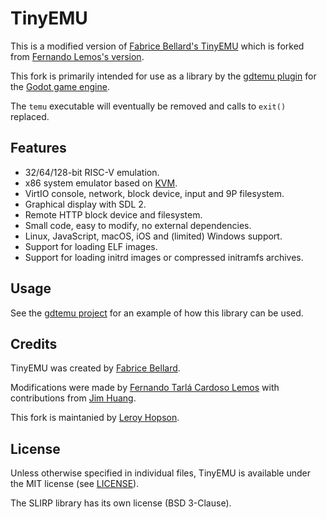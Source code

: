 <!--
  SPDX-FileCopyrightText: 2022 Leroy Hopson
  SPDX-FileCopyrightText: 2019-2020 Fernando Lemos
  SPDX-FileCopyrightText: 2017-2018 Fabrice Bellard
  SPDX-License-Identifier: MIT
-->

# TinyEMU

This is a modified version of [Fabrice Bellard's TinyEMU][TinyEMU] which is
forked from [Fernando Lemos's version](https://github.com/fernandotcl/TinyEMU/).

This fork is primarily intended for use as a library by the [gdtemu plugin] for the [Godot game engine].

The `temu` executable will eventually be removed and calls to `exit()` replaced.

[TinyEMU]: https://bellard.org/tinyemu/
[gdtemu plugin]: https://github.com/lihop/gdtemu/
[Godot game engine]: https://godotengine.org/

## Features

- 32/64/128-bit RISC-V emulation.
- x86 system emulator based on [KVM].
- VirtIO console, network, block device, input and 9P filesystem.
- Graphical display with SDL 2.
- Remote HTTP block device and filesystem.
- Small code, easy to modify, no external dependencies.
- Linux, JavaScript, macOS, iOS and (limited) Windows support.
- Support for loading ELF images.
- Support for loading initrd images or compressed initramfs archives.

[KVM]: https://www.linux-kvm.org/

## Usage

See the [gdtemu project] for an example of how this library can be used.

[gdtemu project]: https://github.com/lihop/gdtemu/

## Credits

TinyEMU was created by [Fabrice Bellard][fabrice].

Modifications were made by [Fernando Tarlá Cardoso Lemos][fernando] with contributions from [Jim Huang][jim].

This fork is maintanied by [Leroy Hopson][leroy].

[fabrice]: https://bellard.org
[fernando]: mailto:fernandotcl@gmail.com
[jim]: https://github.com/jserv
[leroy]: mailto:tinyemu@leroy.geek.nz

## License

Unless otherwise specified in individual files, TinyEMU is available under the MIT license (see [LICENSE]).

The SLIRP library has its own license (BSD 3-Clause).

[LICENSE]: /LICENSE

